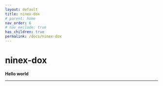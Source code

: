 ```yaml
---
layout: default
title: ninex-dox
# parent: home
nav_order: 6
# nav_exclude: true
has_children: true
permalink: /docs/ninex-dox
---
```


# ninex-dox

**Hello world**

---